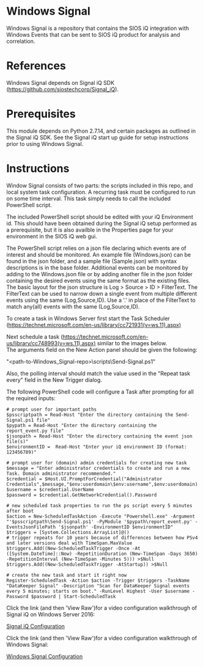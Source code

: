 # Windows Signal
Windows Signal is a repository that contains the SIOS iQ integration with Windows Events that can be sent to SIOS iQ product for analysis and correlation.

# References
Windows Signal depends on Signal iQ SDK (https://github.com/siostechcorp/Signal_iQ).

# Prerequisites
This module depends on Python 2.7.14, and certain packages as outlined in the Signal iQ SDK. See the Signal iQ start up guide for setup instructions prior to using Windows Signal.

# Instructions
Window Signal consists of two parts: the scripts included in this repo, and local system task configuration. A recurring task must be configured to run on some time interval. This task simply needs to call the included PowerShell script.

The included PowerShell script should be edited with your iQ Environment id. This should have been obtained during the Signal iQ setup performed as a prerequisite, but it is also availble in the Properties page for your environment in the SIOS iQ web gui.

The PowerShell script relies on a json file declaring which events are of interest and should be monitored. An example file (Windows.json) can be found in the json folder, and a sample file (Sample.json) with syntax descriptions is in the base folder. Additional events can be monitored by adding to the Windows.json file or by adding another file in the json folder containing the desired events using the same format as the existing files. The basic layout for the json structure is Log > Source > ID > FilterText. The FilterText can be used to narrow down a single event from multiple different events using the same (Log,Source,ID). Use a '.' in place of the FilterText to match any(all) events with the same (Log,Source,ID).

To create a task in Windows Server first start the Task Scheduler (https://technet.microsoft.com/en-us/library/cc721931(v=ws.11).aspx)  

Next schedule a task (https://technet.microsoft.com/en-us/library/cc748993(v=ws.11).aspx) similar to the images below.  
The arguments field on the New Action panel should be given the following:  

"<path-to-Windows_Signal-repo>\scripts\Send-Signal.ps1"  

Also, the polling interval should match the value used in the "Repeat task every" field in the New Trigger dialog.  

The following PowerShell code will configure a Task after prompting for all the required inputs:

```
# prompt user for important paths
$psscriptpath = Read-Host "Enter the directory containing the Send-Signal.ps1 file"
$pypath = Read-Host "Enter the directory containing the report_event.py file"
$jsonpath = Read-Host "Enter the directory containing the event json file(s)"
$environmentID =  Read-Host "Enter your iQ environment ID (format: 123456789)"

# prompt user for (domain) admin credentials for creating new task
$message = "Enter administrator credentials to create and run a new Task. Domain administrator recommended."
$credential = $Host.UI.PromptForCredential("Administrator Credentials",$message,"$env:userdomain\$env:username",$env:userdomain)
$username = $credential.UserName
$password = $credential.GetNetworkCredential().Password

# new scheduled task properties to run the ps script every 5 minutes after boot
$action = New-ScheduledTaskAction -Execute "Powershell.exe" -Argument "'$psscriptpath\Send-Signal.ps1' -PyModule '$pypath\report_event.py' -EventsJsonFilePath '$jsonpath' -EnvironmentID $environmentID"
$triggers = [System.Collections.ArrayList]@()
# trigger repeats for 10 years because of differences between how PSv4 and later versions deal with TimeSpan.MaxValue
$triggers.Add((New-ScheduledTaskTrigger -Once -At ([System.DateTime]::Now) -RepetitionDuration (New-TimeSpan -Days 3650) -RepetitionInterval (New-TimeSpan -Minutes 5))) >$Null
$triggers.Add((New-ScheduledTaskTrigger -AtStartup)) >$Null

# create the new task and start it right now
Register-ScheduledTask -Action $action -Trigger $triggers -TaskName "DataKeeper Signal" -Description "Scan for DataKeeper Signal events every 5 minutes; starts on boot." -RunLevel Highest -User $username -Password $password | Start-ScheduledTask
```

Click the link (and then 'View Raw')for a video configuration walkthrough of Signal iQ on Windows Server 2016:

[Signal iQ Configuration](../master/Signal_iQ.webm)

Click the link (and then 'View Raw')for a video configuration walkthrough of Windows Signal:

[Windows Signal Configuration](../master/Windows_Signal.webm)

